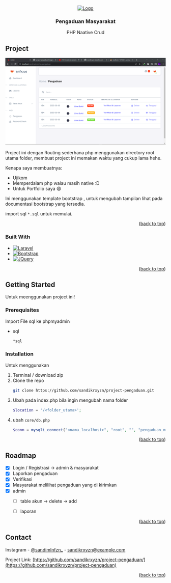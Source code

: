 
<a name="readme-top"></a>



<!-- PROJECT LOGO -->
<br />
<div align="center">
  <a href="https://github.com/othneildrew/Best-README-Template">
    <img src="https://github.com/othneildrew/Best-README-Template/blob/master/images/logo.png" alt="Logo" width="80" height="80">
  </a>

  <h3 align="center">Pengaduan Masyarakat</h3>

  <p align="center">
    PHP Naative Crud
  </p>
</div>



<!-- TABLE OF CONTENTS -->


<!-- ABOUT THE PROJECT -->
## Project

[![Product Name Screen Shot][product-screenshot]](https://example.com)

Project ini dengan Routing sederhana php menggunakan directory root utama folder, membuat project ini memakan waktu yang cukup lama hehe.

Kenapa saya membuatnya:
* Ujikom
* Memperdalam php walau masih native :D
* Untuk Portfolio saya :smile:

Ini menggunakan template bootstrap , untuk mengubah tampilan lihat pada documentasi bootstrap yang tersedia.

import sql `*.sql` untuk memulai.

<p align="right">(<a href="#readme-top">back to top</a>)</p>



### Built With

* [![Laravel][Laravel.com]][Laravel-url]
* [![Bootstrap][Bootstrap.com]][Bootstrap-url]
* [![JQuery][JQuery.com]][JQuery-url]

<p align="right">(<a href="#readme-top">back to top</a>)</p>



<!-- GETTING STARTED -->
## Getting Started

Untuk meenggunakan project ini!

### Prerequisites

Import File sql ke phpmyadmin
* sql
  ```sh
  *sql
  ```

### Installation

Untuk menggunakan

1. Terminal / download zip
2. Clone the repo
   ```sh
   git clone https://github.com/sandikrxyzn/project-pengaduan.git
   ```
3. Ubah pada index.php bila ingin mengubah nama folder
   ```php
   $location = '/<folder_utama>';
   ```
4. ubah  `core/db.php`
   ```php
   $conn = mysqli_connect("<nama_localhost>", "root", "", "pengaduan_masyarakatt");
   ```

<p align="right">(<a href="#readme-top">back to top</a>)</p>





<!-- ROADMAP -->
## Roadmap

- [x] Login / Registrasi -> admin & masyarakat
- [x] Laporkan pengaduan
- [x] Verifikasi
- [x] Masyarakat melilihat pengaduan yang di kirimkan 
- [x] admin
    - [ ] table akun -> delete -> add
    - [ ] laporan


<p align="right">(<a href="#readme-top">back to top</a>)</p>



<!-- CONTACT -->
## Contact

Instagram - [@sandimlnfzn_](https://instagram.com/sandikrxyzn) - sandikrxyzn@example.com

Project Link: [https://github.com/sandikrxyzn/project-pengaduan/](https://github.com/sandikrxyzn/project-pengaduan)

<p align="right">(<a href="#readme-top">back to top</a>)</p>



<!-- MARKDOWN LINKS & IMAGES -->
[Laravel.com]: https://img.shields.io/badge/PHP-777BB4?style=for-the-badge&logo=php&logoColor=white
[Laravel-url]: https://laravel.com
[JQuery.com]: https://img.shields.io/badge/MySQL-005C84?style=for-the-badge&logo=mysql&logoColor=white
[JQuery-url]: https://jquery.com 
[Bootstrap.com]: https://img.shields.io/badge/Bootstrap-563D7C?style=for-the-badge&logo=bootstrap&logoColor=white
[Bootstrap-url]: https://getbootstrap.com
[product-screenshot]: images/enam.png
